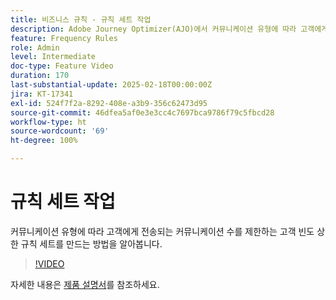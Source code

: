 ```yaml
---
title: 비즈니스 규칙 - 규칙 세트 작업
description: Adobe Journey Optimizer(AJO)에서 커뮤니케이션 유형에 따라 고객에게 전송되는 커뮤니케이션 수를 제한할 고객 빈도 상한 설정 규칙 세트를 만드는 방법을 알아봅니다.
feature: Frequency Rules
role: Admin
level: Intermediate
doc-type: Feature Video
duration: 170
last-substantial-update: 2025-02-18T00:00:00Z
jira: KT-17341
exl-id: 524f7f2a-8292-408e-a3b9-356c62473d95
source-git-commit: 46dfea5af0e3e3cc4c7697bca9786f79c5fbcd28
workflow-type: ht
source-wordcount: '69'
ht-degree: 100%

---
```


# 규칙 세트 작업

커뮤니케이션 유형에 따라 고객에게 전송되는 커뮤니케이션 수를 제한하는 고객 빈도 상한 규칙 세트를 만드는 방법을 알아봅니다.

>[!VIDEO](https://video.tv.adobe.com/v/3435531/?learn=on&enablevpops)

자세한 내용은 [제품 설명서](https://experienceleague.adobe.com/ko/docs/journey-optimizer/using/configuration/rule-sets)를 참조하세요.
